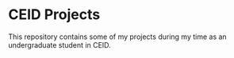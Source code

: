 # CEID Projects
This repository contains some of my projects during my time as an undergraduate student in CEID.
